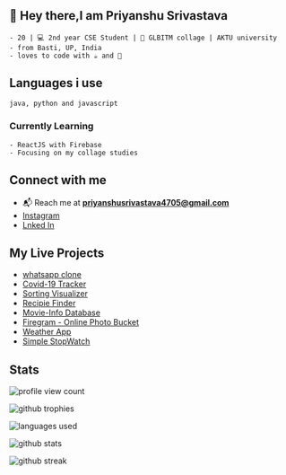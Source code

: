 #

## 👋 Hey there,I am Priyanshu Srivastava

    - 20 | 💻 2nd year CSE Student | 🎒 GLBITM collage | AKTU university
    - from Basti, UP, India
    - loves to code with ☕ and 🎵

## Languages i use

    java, python and javascript

### Currently Learning

    - ReactJS with Firebase 
    - Focusing on my collage studies
  
## Connect with me

- 📬 Reach me at **priyanshusrivastava4705@gmail.com**
- [Instagram](https://www.instagram.com/priyanshu4705/)
- [Lnked In](https://www.linkedin.com/in/priyanshu-srivastava-b49a00204/)

## My Live Projects

- [whatsapp clone]()
- [Covid-19 Tracker](https://covid-project-df93b.web.app/)
- [Sorting Visualizer](https://sorting-visualizer-26676.web.app/)
- [Recipie Finder](https://recipefinder-b6ea4.web.app/)
- [Movie-Info Database](https://movie-database-app-4705.web.app/)
- [Firegram - Online Photo Bucket](https://firegram-35b7f.web.app/)
- [Weather App](https://react-weather-app-4b0eb.web.app/)
- [Simple StopWatch](https://stopwatch-4f9d3.web.app/)

## Stats

![profile view count](https://komarev.com/ghpvc/?username=priyanshu4705&label=Profile%20views&color=0e75b6&style=flat)

![github trophies](https://github-profile-trophy.vercel.app/?username=priyanshu4705)

![languages used](https://github-readme-stats.vercel.app/api/top-langs?username=priyanshu4705&show_icons=true&locale=en&layout=compact)

![github stats](https://github-readme-stats.vercel.app/api?username=priyanshu4705&show_icons=true&locale=en)

![github streak](https://github-readme-streak-stats.herokuapp.com/?user=priyanshu4705&)
